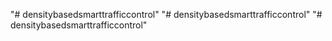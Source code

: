 "# densitybasedsmarttrafficcontrol" 
"# densitybasedsmarttrafficcontrol" 
"# densitybasedsmarttrafficcontrol" 
